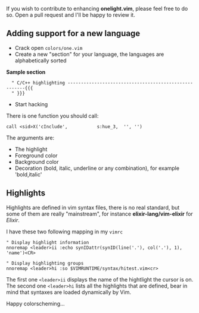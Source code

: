 If you wish to contribute to enhancing **onelight.vim**, please feel free to do so.
Open a pull request and I'll be happy to review it.

## Adding support for a new language

* Crack open `colors/one.vim`
* Create a new "section" for your language, the languages are alphabetically
  sorted

**Sample section**

```
  " C/C++ highlighting ------------------------------------------------------{{{
  " }}}

```

* Start hacking

There is one function you should call:

```
call <sid>X('cInclude',           s:hue_3,  '', '')
```

The arguments are:

* The highlight
* Foreground color
* Background color
* Decoration (bold, italic, underline or any combination), for example
  'bold,italic'


## Highlights

Highlights are defined in vim syntax files, there is no real standard, but some
of them are really "mainstream", for instance **elixir-lang/vim-elixir** for
*Elixir*.

I have these two following mapping in my `vimrc`

```
" Display highlight information
nnoremap <leader>ii :echo synIDattr(synID(line('.'), col('.'), 1), 'name')<CR>

" Display highlighting groups
nnoremap <leader>hi :so $VIMRUNTIME/syntax/hitest.vim<cr>
```

The first one `<leader>ii` displays the name of the hightlight the cursor is
on.
The second one `<leader>hi` lists all the highlights that are defined, bear in
mind that syntaxes are loaded dynamically by Vim.

Happy colorscheming...
